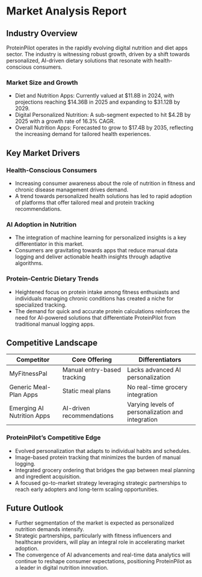 # Market Analysis Report

## Industry Overview
ProteinPilot operates in the rapidly evolving digital nutrition and diet apps sector. The industry is witnessing robust growth, driven by a shift towards personalized, AI-driven dietary solutions that resonate with health-conscious consumers.

### Market Size and Growth
- Diet and Nutrition Apps: Currently valued at $11.8B in 2024, with projections reaching $14.36B in 2025 and expanding to $31.12B by 2029.
- Digital Personalized Nutrition: A sub-segment expected to hit $4.2B by 2025 with a growth rate of 16.3% CAGR.
- Overall Nutrition Apps: Forecasted to grow to $17.4B by 2035, reflecting the increasing demand for tailored health experiences.

## Key Market Drivers

### Health-Conscious Consumers
- Increasing consumer awareness about the role of nutrition in fitness and chronic disease management drives demand.
- A trend towards personalized health solutions has led to rapid adoption of platforms that offer tailored meal and protein tracking recommendations.

### AI Adoption in Nutrition
- The integration of machine learning for personalized insights is a key differentiator in this market.
- Consumers are gravitating towards apps that reduce manual data logging and deliver actionable health insights through adaptive algorithms.

### Protein-Centric Dietary Trends
- Heightened focus on protein intake among fitness enthusiasts and individuals managing chronic conditions has created a niche for specialized tracking.
- The demand for quick and accurate protein calculations reinforces the need for AI-powered solutions that differentiate ProteinPilot from traditional manual logging apps.

## Competitive Landscape

| Competitor         | Core Offering                | Differentiators                              |
|--------------------|------------------------------|----------------------------------------------|
| MyFitnessPal       | Manual entry-based tracking  | Lacks advanced AI personalization            |
| Generic Meal-Plan Apps | Static meal plans         | No real-time grocery integration             |
| Emerging AI Nutrition Apps | AI-driven recommendations| Varying levels of personalization and integration |

### ProteinPilot’s Competitive Edge
- Evolved personalization that adapts to individual habits and schedules.
- Image-based protein tracking that minimizes the burden of manual logging.
- Integrated grocery ordering that bridges the gap between meal planning and ingredient acquisition.
- A focused go-to-market strategy leveraging strategic partnerships to reach early adopters and long-term scaling opportunities.

## Future Outlook
- Further segmentation of the market is expected as personalized nutrition demands intensify.
- Strategic partnerships, particularly with fitness influencers and healthcare providers, will play an integral role in accelerating market adoption.
- The convergence of AI advancements and real-time data analytics will continue to reshape consumer expectations, positioning ProteinPilot as a leader in digital nutrition innovation.